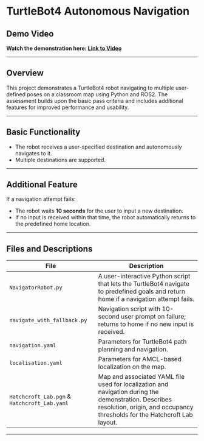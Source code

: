 # TurtleBot4 Autonomous Navigation

## Demo Video  
**Watch the demonstration here: [Link to Video](https://www.play.mdx.ac.uk/media/t/1_niml867m)**  


---

## Overview  
This project demonstrates a TurtleBot4 robot navigating to multiple user-defined poses on a classroom map using Python and ROS2. The assessment builds upon the basic pass criteria and includes additional features for improved performance and usability.

---

## Basic Functionality

- The robot receives a user-specified destination and autonomously navigates to it.  
- Multiple destinations are supported.

---

## Additional Feature

If a navigation attempt fails:

- The robot waits **10 seconds** for the user to input a new destination.  
- If no input is received within that time, the robot automatically returns to the predefined home location.

---

## Files and Descriptions

| File | Description |
|------|-------------|
| `NavigatorRobot.py` | A user-interactive Python script that lets the TurtleBot4 navigate to predefined goals and return home if a navigation attempt fails. |
| `navigate_with_fallback.py` | Navigation script with 10-second user prompt on failure; returns to home if no new input is received. |
| `navigation.yaml` | Parameters for TurtleBot4 path planning and navigation. |
| `localisation.yaml` | Parameters for AMCL-based localization on the map. |
| `Hatchcroft_Lab.pgm` & `Hatchcroft_Lab.yaml` | Map and associated YAML file used for localization and navigation during the demonstration. Describes resolution, origin, and occupancy thresholds for the Hatchcroft Lab layout. |

---
